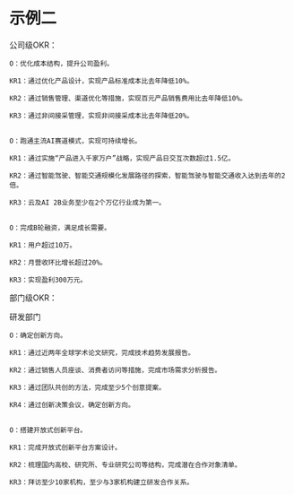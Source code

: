 # 示例二 #

公司级OKR：

    O：优化成本结构，提升公司盈利。

    KR1：通过优化产品设计，实现产品标准成本比去年降低10%。

    KR2：通过销售管理、渠道优化等措施，实现百元产品销售费用比去年降低10%。

    KR3：通过非间接采管理，实现非间接采成本比去年降低20%。


    O：跑通主流AI赛道模式，实现可持续增长。

    KR1：通过实施“产品进入千家万户”战略，实现产品日交互次数超过1.5亿。

    KR2：通过智能驾驶、智能交通规模化发展路径的探索，智能驾驶与智能交通收入达到去年的2倍。

    KR3：云及AI 2B业务至少在2个万亿行业成为第一。


    O：完成B轮融资，满足成长需要。

    KR1：用户超过10万。

    KR2：月营收环比增长超过20%。

    KR3：实现盈利300万元。

部门级OKR：

研发部门

    O：确定创新方向。

    KR1：通过近两年全球学术论文研究，完成技术趋势发展报告。

    KR2：通过销售人员座谈、消费者访问等措施，完成市场需求分析报告。

    KR3：通过团队共创的方法，完成至少5个创意提案。

    KR4：通过创新决策会议，确定创新方向。


    O：搭建开放式创新平台。

    KR1：完成开放式创新平台方案设计。

    KR2：梳理国内高校、研究所、专业研究公司等结构，完成潜在合作对象清单。

    KR3：拜访至少10家机构，至少与3家机构建立研发合作关系。